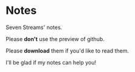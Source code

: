 # Notes
Seven Streams' notes.

Please **don't** use the preview of github.

Please **download** them if you'd like to read them.

I'll be glad if my notes can help you!
